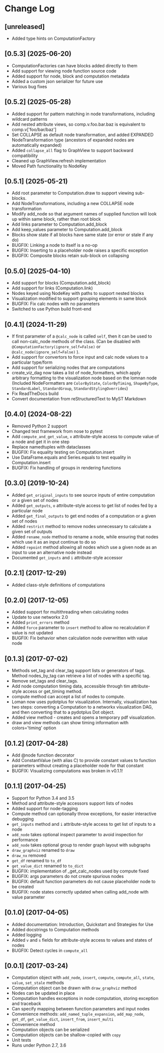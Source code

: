 # Change Log

## [unreleased]
- Added type hints on ComputationFactory

## [0.5.3] (2025-06-20)

- ComputationFactories can have blocks added directly to them
- Add support for viewing node function source code
- Added support for node, block and computation metadata
- Added a custom json serializer for future use
- Various bug fixes

## [0.5.2] (2025-05-28)
- Added support for pattern matching in node transformations, including wildcard patterns
- Add nested attribute views, so comp.v.foo.bar.baz is equivalent to comp.v['foo/bar/baz']
- Set COLLAPSE as default node transformation, and added EXPANDED NodeTransformation type (ancestors of expanded nodes are automatically expanded)
- Added `collapse_all` flag to GraphView to support backward compatibility
- Cleaned up GraphView.refresh implementation
- Moved Path functionality to NodeKey

## [0.5.1] (2025-05-21)

- Add root parameter to Computation.draw to support viewing sub-blocks.
- Add NodeTransformations, including a new COLLAPSE node transformation
- Modify add_node so that argument names of supplied function will look up within same block, rather than root block
- Add links parameter to Computation.add_block
- Add keep_values parameter to Computation.add_block
- Blocks show state if all blocks have same state (or error or stale if any do)
- BUGFIX: Linking a node to itself is a no-op
- BUGFIX: Inserting to a placeholder node raises a specific exception
- BUGFIX: Composite blocks retain sub-block on collapsing

## [0.5.0] (2025-04-10)

- Add support for blocks (Computation.add_block)
- Add support for links (Computation.link)
- Nodes keyed using NodeKey with paths to support nested blocks
- Visualization modified to support grouping elements in same block
- BUGFIX: Fix calc nodes with no parameters
- Switched to use Python build front-end

## [0.4.1] (2024-11-29)

- If first parameter of a `@calc_node` is called `self`, then it can be used to call non-calc_node methods of the class. (Can be disabled with `@ComputationFactory(ignore_self=False)` or `@calc_node(ignore_self=False)` ).
- Add support for convertors to force input and calc node values to a particular type/form
- Add support for serializing nodes that are computations
- create_viz_dag now takes a list of node_formatters, which apply arbitrary formatting to the visualization node based on the lomnan node (Included NodeFormatters are `ColorByState`, `ColorByTiming`, `ShapeByType`, `StandardLabel`, `StandardGroup`, `StandardStylingOverrides`)
- Fix ReadTheDocs build
- Convert documentation from reStructuredText to MyST Markdown

## [0.4.0] (2024-08-22)

- Removed Python 2 support
- Changed test framework from nose to pytest
- Add `compute_and_get_value`, `x` attribute-style access to compute value of a node and get it in one step
- Replace namedtuples with dataclasses
- BUGFIX: Fix equality testing on Computation.insert
- Use DataFrame.equals and Series.equals to test equality in Computation.insert
- BUGFIX: Fix handling of groups in rendering functions

## [0.3.0] (2019-10-24)

- Added `get_original_inputs` to see source inputs of entire computation or a given set of nodes
- Added `get_outputs`, `o` attribute-style access to get list of nodes fed by a particular node
- Added `get_final_outputs` to get end nodes of a computation or a given set of nodes
- Added `restrict` method to remove nodes unnecessary to calculate a given set of outputs
- Added `rename_node` method to rename a node, while ensuring that nodes which use it as an input continue to do so
- Added `repoint` method allowing all nodes which use a given node as an input to use an alternative node instead
- Documented `get_inputs` and `i` attribute-style accessor

## [0.2.1] (2017-12-29)

- Added class-style definitions of computations

## [0.2.0] (2017-12-05)

- Added support for multithreading when calculating nodes
- Update to use networkx 2.0
- Added `print_errors` method
- Added `force` parameter to `insert` method to allow no recalculation if value is not updated
- BUGFIX: Fix behavior when calculation node overwritten with value node

## [0.1.3] (2017-07-02)

- Methods set_tag and clear_tag support lists or generators of tags. Method nodes_by_tag can retrieve a list of nodes with a specific tag.
- Remove set_tags and clear_tags.
- Add node computation timing data, accessible through tim attribute-style access or get_timing method.
- compute method can accept a list of nodes to compute.
- Loman now uses pydotplus for visualization. Internally, visualization has two steps: converting a Computation to a networkx visualization DAG, and then converting that to a pydotplus Dot object.
- Added view method - creates and opens a temporary pdf visualization.
- draw and view methods can show timing information with colors='timing' option

## [0.1.2] (2017-04-28)

- Add @node function decorator
- Add ConstantValue (with alias C) to provide constant values to function parameters without creating a placeholder node for that constant
- BUGFIX: Visualizing computations was broken in v0.1.1!

## [0.1.1] (2017-04-25)

- Support for Python 3.4 and 3.5
- Method and attribute-style accessors support lists of nodes
- Added support for node-tagging
- Compute method can optionally throw exceptions, for easier interactive debugging
- `get_inputs` method and `i` attribute-style access to get list of inputs to a node
- `add_node` takes optional inspect parameter to avoid inspection for performance
- `add_node` takes optional group to render graph layout with subgraphs
- `draw_graphviz` renamed to `draw`
- `draw_nx` removed
- `get_df` renamed to `to_df`
- `get_value_dict` renamed to `to_dict`
- BUGFIX: implementation of \_get_calc_nodes used by compute fixed
- BUGFIX: args parameters do not create spurious nodes
- BUGFIX: default function parameters do not cause placeholder node to be created
- BUGFIX: node states correctly updated when calling add_node with value parameter

## [0.1.0] (2017-04-05)

- Added documentation: Introduction, Quickstart and Strategies for Use
- Added docstrings to Computation methods
- Added logging
- Added `v` and `s` fields for attribute-style access to values and states of nodes
- BUGFIX: Detect cycles in `compute_all`

## [0.0.1] (2017-03-24)

- Computation object with `add_node`, `insert`, `compute`, `compute_all`, `state`, `value`, `set_stale` methods
- Computation object can be drawn with `draw_graphviz` method
- Nodes can be updated in place
- Computation handles exceptions in node computation, storing exception and traceback
- Can specify mapping between function parameters and input nodes
- Convenience methods: `add_named_tuple_expansion`, `add_map_node`, `get_df`, `get_value_dict`, `insert_from`, `insert_multi`
- Convenience method
- Computation objects can be serialized
- Computation objects can be shallow-copied with `copy`
- Unit tests
- Runs under Python 2.7, 3.6
